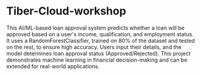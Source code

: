 # Tiber-Cloud-workshop
This AI/ML-based loan approval system predicts whether a loan will be approved based on a user's income, qualification, and employment status. It uses a RandomForestClassifier, trained on 80% of the dataset and tested on the rest, to ensure high accuracy. Users input their details, and the model determines loan approval status (Approved/Rejected). This project demonstrates machine learning in financial decision-making and can be extended for real-world applications.
